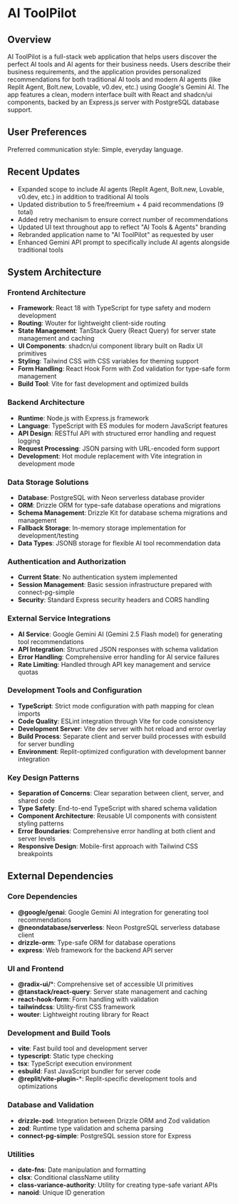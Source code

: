 # AI ToolPilot

## Overview

AI ToolPilot is a full-stack web application that helps users discover the perfect AI tools and AI agents for their business needs. Users describe their business requirements, and the application provides personalized recommendations for both traditional AI tools and modern AI agents (like Replit Agent, Bolt.new, Lovable, v0.dev, etc.) using Google's Gemini AI. The app features a clean, modern interface built with React and shadcn/ui components, backed by an Express.js server with PostgreSQL database support.

## User Preferences

Preferred communication style: Simple, everyday language.

## Recent Updates

- Expanded scope to include AI agents (Replit Agent, Bolt.new, Lovable, v0.dev, etc.) in addition to traditional AI tools
- Updated distribution to 5 free/freemium + 4 paid recommendations (9 total)
- Added retry mechanism to ensure correct number of recommendations
- Updated UI text throughout app to reflect "AI Tools & Agents" branding
- Rebranded application name to "AI ToolPilot" as requested by user
- Enhanced Gemini API prompt to specifically include AI agents alongside traditional tools

## System Architecture

### Frontend Architecture
- **Framework**: React 18 with TypeScript for type safety and modern development
- **Routing**: Wouter for lightweight client-side routing
- **State Management**: TanStack Query (React Query) for server state management and caching
- **UI Components**: shadcn/ui component library built on Radix UI primitives
- **Styling**: Tailwind CSS with CSS variables for theming support
- **Form Handling**: React Hook Form with Zod validation for type-safe form management
- **Build Tool**: Vite for fast development and optimized builds

### Backend Architecture
- **Runtime**: Node.js with Express.js framework
- **Language**: TypeScript with ES modules for modern JavaScript features
- **API Design**: RESTful API with structured error handling and request logging
- **Request Processing**: JSON parsing with URL-encoded form support
- **Development**: Hot module replacement with Vite integration in development mode

### Data Storage Solutions
- **Database**: PostgreSQL with Neon serverless database provider
- **ORM**: Drizzle ORM for type-safe database operations and migrations
- **Schema Management**: Drizzle Kit for database schema migrations and management
- **Fallback Storage**: In-memory storage implementation for development/testing
- **Data Types**: JSONB storage for flexible AI tool recommendation data

### Authentication and Authorization
- **Current State**: No authentication system implemented
- **Session Management**: Basic session infrastructure prepared with connect-pg-simple
- **Security**: Standard Express security headers and CORS handling

### External Service Integrations
- **AI Service**: Google Gemini AI (Gemini 2.5 Flash model) for generating tool recommendations
- **API Integration**: Structured JSON responses with schema validation
- **Error Handling**: Comprehensive error handling for AI service failures
- **Rate Limiting**: Handled through API key management and service quotas

### Development Tools and Configuration
- **TypeScript**: Strict mode configuration with path mapping for clean imports
- **Code Quality**: ESLint integration through Vite for code consistency
- **Development Server**: Vite dev server with hot reload and error overlay
- **Build Process**: Separate client and server build processes with esbuild for server bundling
- **Environment**: Replit-optimized configuration with development banner integration

### Key Design Patterns
- **Separation of Concerns**: Clear separation between client, server, and shared code
- **Type Safety**: End-to-end TypeScript with shared schema validation
- **Component Architecture**: Reusable UI components with consistent styling patterns
- **Error Boundaries**: Comprehensive error handling at both client and server levels
- **Responsive Design**: Mobile-first approach with Tailwind CSS breakpoints

## External Dependencies

### Core Dependencies
- **@google/genai**: Google Gemini AI integration for generating tool recommendations
- **@neondatabase/serverless**: Neon PostgreSQL serverless database client
- **drizzle-orm**: Type-safe ORM for database operations
- **express**: Web framework for the backend API server

### UI and Frontend
- **@radix-ui/***: Comprehensive set of accessible UI primitives
- **@tanstack/react-query**: Server state management and caching
- **react-hook-form**: Form handling with validation
- **tailwindcss**: Utility-first CSS framework
- **wouter**: Lightweight routing library for React

### Development and Build Tools
- **vite**: Fast build tool and development server
- **typescript**: Static type checking
- **tsx**: TypeScript execution environment
- **esbuild**: Fast JavaScript bundler for server code
- **@replit/vite-plugin-***: Replit-specific development tools and optimizations

### Database and Validation
- **drizzle-zod**: Integration between Drizzle ORM and Zod validation
- **zod**: Runtime type validation and schema parsing
- **connect-pg-simple**: PostgreSQL session store for Express

### Utilities
- **date-fns**: Date manipulation and formatting
- **clsx**: Conditional className utility
- **class-variance-authority**: Utility for creating type-safe variant APIs
- **nanoid**: Unique ID generation